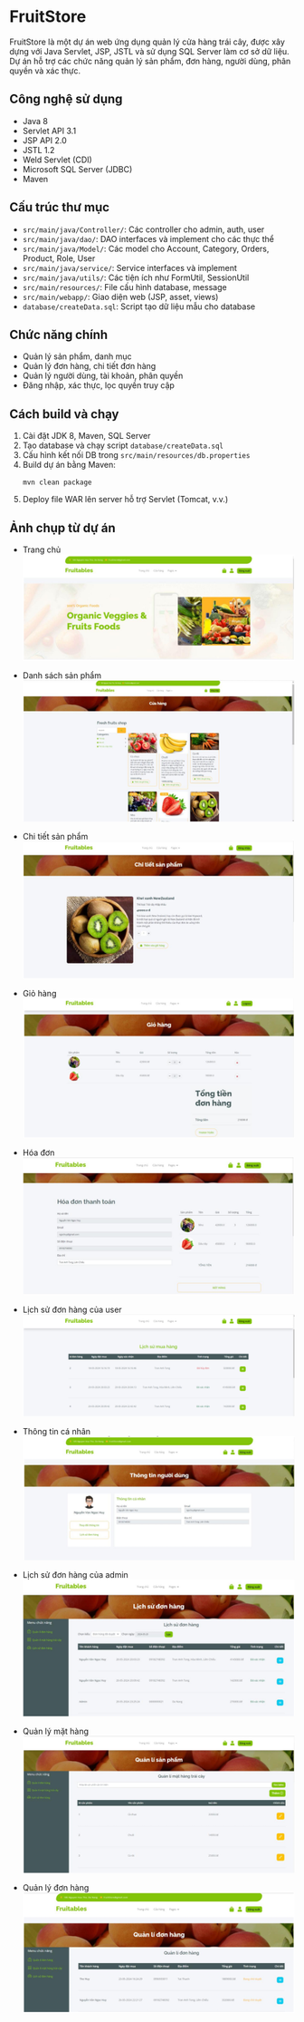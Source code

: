 # FruitStore

FruitStore là một dự án web ứng dụng quản lý cửa hàng trái cây, được xây dựng với Java Servlet, JSP, JSTL và sử dụng SQL Server làm cơ sở dữ liệu. Dự án hỗ trợ các chức năng quản lý sản phẩm, đơn hàng, người dùng, phân quyền và xác thực.

## Công nghệ sử dụng
- Java 8
- Servlet API 3.1
- JSP API 2.0
- JSTL 1.2
- Weld Servlet (CDI)
- Microsoft SQL Server (JDBC)
- Maven

## Cấu trúc thư mục
- `src/main/java/Controller/`: Các controller cho admin, auth, user
- `src/main/java/dao/`: DAO interfaces và implement cho các thực thể
- `src/main/java/Model/`: Các model cho Account, Category, Orders, Product, Role, User
- `src/main/java/service/`: Service interfaces và implement
- `src/main/java/utils/`: Các tiện ích như FormUtil, SessionUtil
- `src/main/resources/`: File cấu hình database, message
- `src/main/webapp/`: Giao diện web (JSP, asset, views)
- `database/createData.sql`: Script tạo dữ liệu mẫu cho database

## Chức năng chính
- Quản lý sản phẩm, danh mục
- Quản lý đơn hàng, chi tiết đơn hàng
- Quản lý người dùng, tài khoản, phân quyền
- Đăng nhập, xác thực, lọc quyền truy cập

## Cách build và chạy
1. Cài đặt JDK 8, Maven, SQL Server
2. Tạo database và chạy script `database/createData.sql`
3. Cấu hình kết nối DB trong `src/main/resources/db.properties`
4. Build dự án bằng Maven:
   ```shell
   mvn clean package
   ```
5. Deploy file WAR lên server hỗ trợ Servlet (Tomcat, v.v.)

## Ảnh chụp từ dự án
- Trang chủ
  ![Home](Screenshots/Home.png)
- Danh sách sản phẩm
  ![Product](Screenshots/Product.png)

- Chi tiết sản phẩm
  ![ProductDetail](Screenshots/ProductDetail.png)

- Giỏ hàng
  ![ShoppingCart](Screenshots/ShoppingCart.png)

- Hóa đơn
  ![Bill](Screenshots/Bill.png)

- Lịch sử đơn hàng của user
  ![Order](Screenshots/OrderHistoryOfUser.png)

- Thông tin cá nhân
  ![Profile](Screenshots/Profile.png)

- Lịch sử đơn hàng của admin
  ![Order history](Screenshots/OrderHistoryOfAdmin.png)

- Quản lý mặt hàng
  ![ProductManagement](Screenshots/ProductManagement.png)

- Quản lý đơn hàng
  ![OrderManagement](Screenshots/OrderManagement.png)

